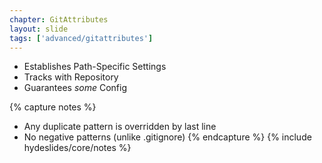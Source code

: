 ```yaml
---
chapter: GitAttributes
layout: slide
tags: ['advanced/gitattributes']
---
```


* Establishes Path-Specific Settings
* Tracks with Repository
* Guarantees _some_ Config


{% capture notes %}
* Any duplicate pattern is overridden by last line
* No negative patterns (unlike .gitignore)
{% endcapture %}
{% include hydeslides/core/notes %}